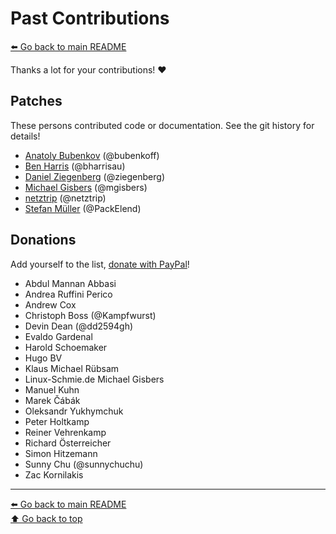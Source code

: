 Past Contributions
==================

[⬅️ Go back to main README](README.md)

Thanks a lot for your contributions! ❤️

## Patches

These persons contributed code or documentation. See the git history
for details!

* [Anatoly Bubenkov](mailto:bubenkoff@gmail.com) (@bubenkoff)
* [Ben Harris](mailto:mail@bharr.is) (@bharrisau)
* [Daniel Ziegenberg](mailto:daniel@ziegenberg.at) (@ziegenberg)
* [Michael Gisbers](mailto:michael@gisbers.de) (@mgisbers)
* [netztrip](mailto:dave-tvg@netztrip.de) (@netztrip)
* [Stefan Müller](mailto:stefan.mueller.83@gmail.com) (@PackElend)

## Donations

Add yourself to the list,
[donate with PayPal](https://www.paypal.com/cgi-bin/webscr?cmd=_s-xclick&hosted_button_id=A4ZXBD6YS2W8J)!

* Abdul Mannan Abbasi
* Andrea Ruffini Perico
* Andrew Cox
* Christoph Boss (@Kampfwurst)
* Devin Dean (@dd2594gh)
* Evaldo Gardenal
* Harold Schoemaker
* Hugo BV
* Klaus Michael Rübsam
* Linux-Schmie.de Michael Gisbers
* Manuel Kuhn
* Marek Čábák
* Oleksandr Yukhymchuk
* Peter Holtkamp
* Reiner Vehrenkamp
* Richard Österreicher
* Simon Hitzemann
* Sunny Chu (@sunnychuchu)
* Zac Kornilakis

---
[⬅️ Go back to main README](README.md)  
[⬆️ Go back to top](#top)
